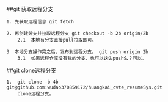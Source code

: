 ##git 获取远程分支

    1. 先获取远程信息 git fetch

    2. 再创建分支并拉取远程分支 git checkout -b 2b origin/2b
        2.1  本地有分支直接pull拉取即可。

    3  本地分支操作完之后，发布到远程分支。 git push origin 2b
        3.1  如果远程仓库没有我的分支，也可以这么push么？可以。

##git clone远程分支

    1.  git clone -b 4b git@github.com:wudao370859172/huangkai_cvte_resumeSys.git
        clone远程分支。